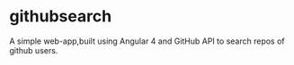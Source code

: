 # githubsearch
A simple web-app,built using Angular 4 and GitHub API to search repos of github users.
